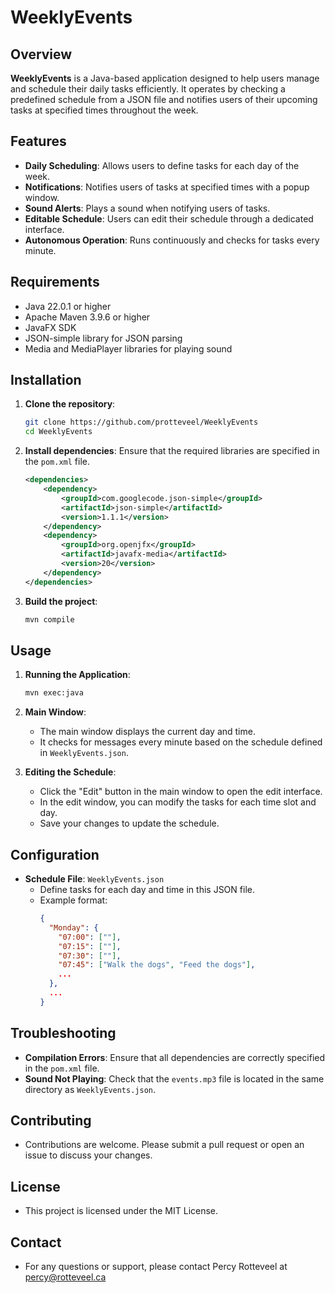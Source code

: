 # WeeklyEvents

## Overview
**WeeklyEvents** is a Java-based application designed to help users manage and schedule their daily tasks efficiently. It operates by checking a predefined schedule from a JSON file and notifies users of their upcoming tasks at specified times throughout the week.

## Features
- **Daily Scheduling**: Allows users to define tasks for each day of the week.
- **Notifications**: Notifies users of tasks at specified times with a popup window.
- **Sound Alerts**: Plays a sound when notifying users of tasks.
- **Editable Schedule**: Users can edit their schedule through a dedicated interface.
- **Autonomous Operation**: Runs continuously and checks for tasks every minute.

## Requirements
- Java 22.0.1 or higher
- Apache Maven 3.9.6 or higher
- JavaFX SDK
- JSON-simple library for JSON parsing
- Media and MediaPlayer libraries for playing sound

## Installation
1. **Clone the repository**:
    ```bash
    git clone https://github.com/protteveel/WeeklyEvents
    cd WeeklyEvents
    ```
2. **Install dependencies**:
    Ensure that the required libraries are specified in the `pom.xml` file.
    ```xml
    <dependencies>
        <dependency>
            <groupId>com.googlecode.json-simple</groupId>
            <artifactId>json-simple</artifactId>
            <version>1.1.1</version>
        </dependency>
        <dependency>
            <groupId>org.openjfx</groupId>
            <artifactId>javafx-media</artifactId>
            <version>20</version>
        </dependency>
    </dependencies>
    ```
3. **Build the project**:
    ```bash
    mvn compile
    ```

## Usage
1. **Running the Application**:
    ```bash
    mvn exec:java
    ```

2. **Main Window**:
    - The main window displays the current day and time.
    - It checks for messages every minute based on the schedule defined in `WeeklyEvents.json`.

3. **Editing the Schedule**:
    - Click the "Edit" button in the main window to open the edit interface.
    - In the edit window, you can modify the tasks for each time slot and day.
    - Save your changes to update the schedule.

## Configuration
- **Schedule File**: `WeeklyEvents.json`
    - Define tasks for each day and time in this JSON file.
    - Example format:
      ```json
      {
        "Monday": {
          "07:00": [""],
          "07:15": [""],
          "07:30": [""],
          "07:45": ["Walk the dogs", "Feed the dogs"],
          ...
        },
        ...
      }
      ```

## Troubleshooting
- **Compilation Errors**: Ensure that all dependencies are correctly specified in the `pom.xml` file.
- **Sound Not Playing**: Check that the `events.mp3` file is located in the same directory as `WeeklyEvents.json`.

## Contributing
- Contributions are welcome. Please submit a pull request or open an issue to discuss your changes.

## License
- This project is licensed under the MIT License.

## Contact
- For any questions or support, please contact Percy Rotteveel at percy@rotteveel.ca

